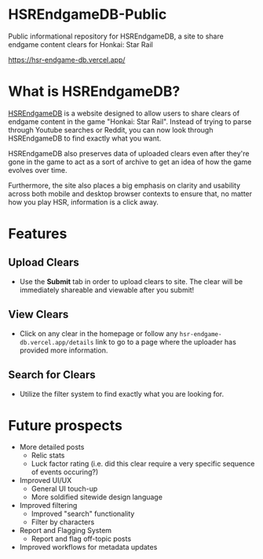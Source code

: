 # HSREndgameDB-Public
Public informational repository for HSREndgameDB, a site to share endgame content clears for Honkai: Star Rail

https://hsr-endgame-db.vercel.app/

# What is HSREndgameDB?

[HSREndgameDB](https://hsr-endgame-db.vercel.app/) is a website designed to allow users to share clears of endgame content in the game "Honkai: Star Rail". Instead of trying to parse through Youtube searches or Reddit, you can now look through HSREndgameDB to find exactly what you want.

HSREndgameDB also preserves data of uploaded clears even after they're gone in the game to act as a sort of archive to get an idea of how the game evolves over time.

Furthermore, the site also places a big emphasis on clarity and usability across both mobile and desktop browser contexts to ensure that, no matter how you play HSR, information is a click away.

# Features

## Upload Clears

- Use the **Submit** tab in order to upload clears to site. The clear will be immediately shareable and viewable after you submit!

## View Clears

- Click on any clear in the homepage or follow any `hsr-endgame-db.vercel.app/details` link to go to a page where the uploader has provided more information.

## Search for Clears

- Utilize the filter system to find exactly what you are looking for.

# Future prospects

- More detailed posts
  - Relic stats
  - Luck factor rating (i.e. did this clear require a very specific sequence of events occuring?)
- Improved UI/UX
  - General UI touch-up
  - More soldified sitewide design language
- Improved filtering
  - Improved "search" functionality
  - Filter by characters
- Report and Flagging System
  - Report and flag off-topic posts
- Improved workflows for metadata updates
